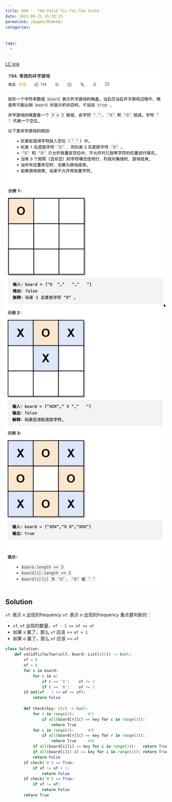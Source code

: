 ```yaml
---
title: 044 -  794-Valid Tic-Tac-Toe State
date: 2021-09-21 15:33:13
permalink: /pages/054ee6/
categories:
  

tags:
  - 
---
```

[LC link](https://leetcode.com/problems/valid-tic-tac-toe-state)

![](https://raw.githubusercontent.com/emmableu/image/master/202208132219043.png)
![](https://raw.githubusercontent.com/emmableu/image/master/202208132219688.png)


## Solution
`xf`: 表示 x 出现的frequency
`of`: 表示 o 出现的frequency
重点要判断的：
  - `xf`, `of` 出现的数量，`xf - 1 <= of <= xf`
  - 如果 x 赢了，那么 `xf` 应该 == `of + 1`
  - 如果 o 赢了，那么 `of` 应该 == `xf`
```python
class Solution:
    def validTicTacToe(self, board: List[str]) -> bool:
        xf = 0
        of = 0
        for s in board:
            for c in s:
                if c == 'X':    xf += 1
                if c == 'O':    of += 1
        if not(xf - 1 <= of <= xf): 
            return False

        def check(key: str) -> bool:
            for r in range(3):      #行
                if all(board[r][c] == key for c in range(3)):
                    return True
            for c in range(3):      #列
                if all(board[r][c] == key for r in range(3)):
                    return True     #斜
            if all(board[i][i] == key for i in range(3)):   return True
            if all(board[i][2-i] == key for i in range(3)): return True
            return False
        if check('X') == True:
            if xf != of + 1:
                return False
        if check('O') == True:
            if xf != of:
                return False
        return True
```
